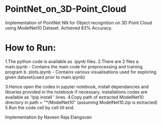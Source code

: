 # PointNet_on_3D-Point_Cloud
 Implementation of PointNet NN for Object recognition on 3D Point Cloud using ModelNet10 Dataset. Achieved 83% Accuracy.

# How to Run:
1.The python code is available as .ipynb files.
2.There are 2 files
	a. main.ipynb 	- Contains the main code for preprocessing and training program
	b. plots.ipynb	- Contains various visualisations used for exploring given dataset(used prior to main.ipynb)

3.Hence open the codes in jupyter notebook, install dependancies and libraries provided in the notebook if necessary.
	installations codes are available as '!pip install ' lines.
4.Copy path of extracted ModelNet10 directory in path = "*/ModelNet10" (assuming ModelNet10.zip is extracted)
5.Run the code cell by cell till end.


Implementation by Naveen Raja Elangovan
